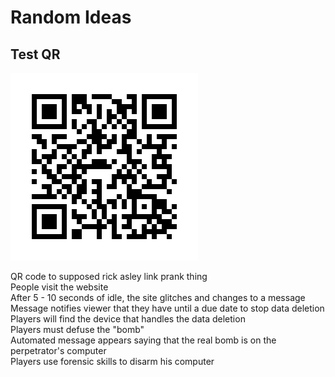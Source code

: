 # Random Ideas

## Test QR
![](./frame.png)

QR code to supposed rick asley link prank thing \
People visit the website \
After 5 - 10 seconds of idle, the site glitches and changes to a message \
Message notifies viewer that they have until a due date to stop data deletion \
Players will find the device that handles the data deletion \
Players must defuse the "bomb" \
Automated message appears saying that the real bomb is on the perpetrator's computer \
Players use forensic skills to disarm his computer
